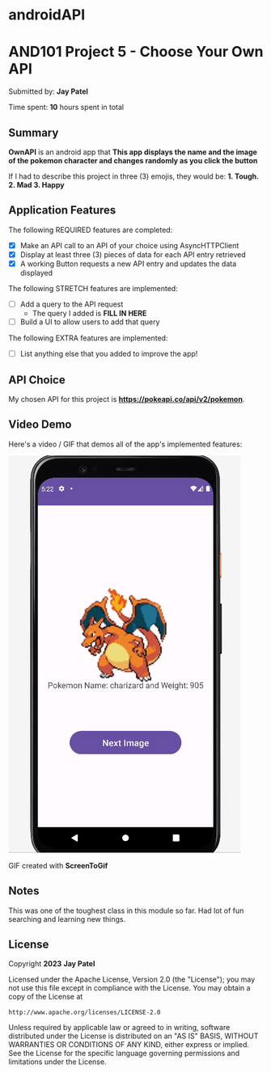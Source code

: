 # androidAPI

<!-- (This is a comment) INSTRUCTIONS: Go through this page and fill out any **bolded** entries with their correct values.-->

# AND101 Project 5 - Choose Your Own API

Submitted by: **Jay Patel**

Time spent: **10** hours spent in total

## Summary

**OwnAPI** is an android app that **This app displays the name and the image of the pokemon character and changes randomly as you click the button**

If I had to describe this project in three (3) emojis, they would be: **1. Tough. 2. Mad 3. Happy**

## Application Features

<!-- (This is a comment) Please be sure to change the [ ] to [x] for any features you completed.  If a feature is not checked [x], you might miss the points for that item! -->

The following REQUIRED features are completed:

- [x] Make an API call to an API of your choice using AsyncHTTPClient
- [x] Display at least three (3) pieces of data for each API entry retrieved
- [x] A working Button requests a new API entry and updates the data displayed

The following STRETCH features are implemented:

- [ ] Add a query to the API request
  - The query I added is **FILL IN HERE**
- [ ] Build a UI to allow users to add that query

The following EXTRA features are implemented:

- [ ] List anything else that you added to improve the app!

## API Choice

My chosen API for this project is **https://pokeapi.co/api/v2/pokemon**.

## Video Demo

Here's a video / GIF that demos all of the app's implemented features:

<img src='https://github.com/jaypatel0112/androidAPI/blob/main/Project5_OWNApi.gif' title='Video Demo' width='' alt='Video Demo' />

GIF created with **ScreenToGif**

<!-- Recommended tools:
- [Kap](https://getkap.co/) for macOS
- [ScreenToGif](https://www.screentogif.com/) for Windows
- [peek](https://github.com/phw/peek) for Linux. -->

## Notes

This was one of the toughest class in this module so far. Had lot of fun searching and learning new things.

## License

Copyright **2023** **Jay Patel**

Licensed under the Apache License, Version 2.0 (the "License");
you may not use this file except in compliance with the License.
You may obtain a copy of the License at

    http://www.apache.org/licenses/LICENSE-2.0

Unless required by applicable law or agreed to in writing, software
distributed under the License is distributed on an "AS IS" BASIS,
WITHOUT WARRANTIES OR CONDITIONS OF ANY KIND, either express or implied.
See the License for the specific language governing permissions and
limitations under the License.
